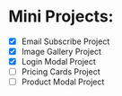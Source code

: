 # Mini Projects:

- [x] Email Subscribe Project
- [x] Image Gallery Project
- [x] Login Modal Project
- [ ] Pricing Cards Project
- [ ] Product Modal Project